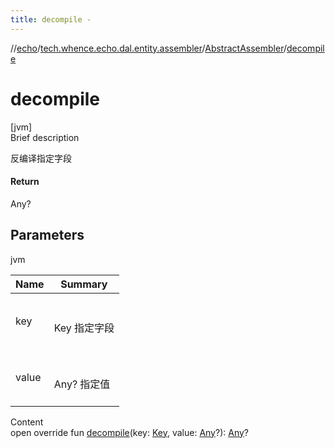 ```yaml
---
title: decompile -
---
```

//[echo](../../index.md)/[tech.whence.echo.dal.entity.assembler](../index.md)/[AbstractAssembler](index.md)/[decompile](decompile.md)



# decompile  
[jvm]  
Brief description  


反编译指定字段



#### Return  


Any?



## Parameters  
  
jvm  
  
|  Name|  Summary| 
|---|---|
| key| <br><br>Key 指定字段<br><br>
| value| <br><br>Any? 指定值<br><br>
  
  
Content  
open override fun [decompile](decompile.md)(key: [Key](../../tech.whence.echo.dal.schema.key/-key/index.md), value: [Any](https://kotlinlang.org/api/latest/jvm/stdlib/kotlin/-any/index.html)?): [Any](https://kotlinlang.org/api/latest/jvm/stdlib/kotlin/-any/index.html)?  



